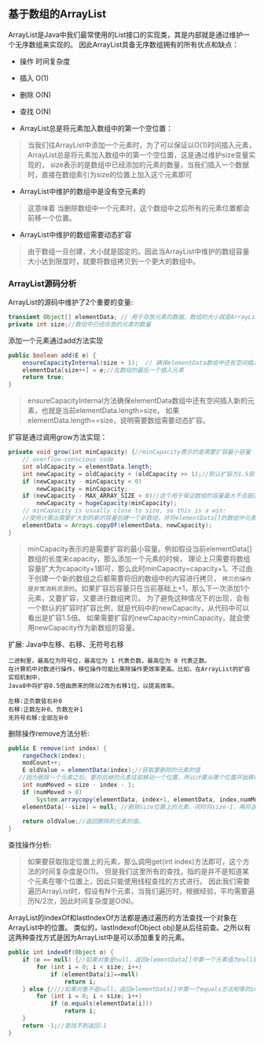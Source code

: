 ## 基于数组的ArrayList

ArrayList是Java中我们最常使用的List接口的实现类，其是内部就是通过维护一个无序数组来实现的。
因此ArrayList具备无序数组拥有的所有优点和缺点：

* 操作		时间复杂度
* 插入			O(1)
* 删除			O(N)
* 查找			O(N)

* ArrayList总是将元素加入数组中的第一个空位置： 

>当我们往ArrayList中添加一个元素时，为了可以保证以O(1)时间插入元素，
ArrayList总是将元素加入数组中的第一个空位置，这是通过维护size变量实现的，
size表示的是数组中已经添加的元素的数量，当我们插入一个数据时，直接在数组索引为size的位置上加入这个元素即可

* ArrayList中维护的数组中是没有空元素的

>这意味着 当删除数组中一个元素时，这个数组中之后所有的元素位置都会前移一个位置。

* ArrayList中维护的数组需要动态扩容

>由于数组一旦创建，大小就是固定的。因此当ArrayList中维护的数组容量大小达到限度时，就要将数组拷贝到一个更大的数组中。
   
### ArrayList源码分析

ArrayList的源码中维护了2个重要的变量:

```java
transient Object[] elementData; // 用于存放元素的数据，数组的大小就是ArrayList的容量capacity
private int size;//数组中已经存放的元素的数量
```

添加一个元素通过add方法实现

```java
public boolean add(E e) {
    ensureCapacityInternal(size + 1);  // 确保elementData数组中还有空间插入新的元素
    elementData[size++] = e;//在数组的最后一个插入元素
    return true;
}
```

>ensureCapacityInternal方法确保elementData数组中还有空间插入新的元素，也就是当前elementData.length>size，
如果elementData.length==size，说明需要数组需要动态扩容。

扩容是通过调用grow方法实现：

```java
private void grow(int minCapacity) {//minCapacity表示的是需要扩容最小容量
    // overflow-conscious code
    int oldCapacity = elementData.length;
    int newCapacity = oldCapacity + (oldCapacity >> 1);//默认扩容为1.5倍
    if (newCapacity - minCapacity < 0)
        newCapacity = minCapacity;
    if (newCapacity - MAX_ARRAY_SIZE > 0)//这个用于保证数组的容量最大不会超过2的30次方-1
        newCapacity = hugeCapacity(minCapacity);
    // minCapacity is usually close to size, so this is a win:
    //使用计算出需要扩大到的新的容量创建一个新数组，并将elementData[]的数组中元素拷贝到新的数组中，再重新赋值给elementData[]。
    elementData = Arrays.copyOf(elementData, newCapacity);
}
```

>minCapacity表示的是需要扩容的最小容量。例如假设当前elementData[]数组的长度来capacity，那么添加一个元素的时候，
理论上只需要将数组容量扩大为capacity+1即可，那么此时minCapacity=capacity+1。不过由于创建一个新的数组之后都需要将旧的数组中的内容进行拷贝，
`拷贝的操作是非常消耗资源的`。如果扩容后容量只在当前基础上+1，那么下一次添加1个元素，又要扩容，又要进行数组拷贝。
为了避免这种情况下的出现，会有一个默认的扩容时扩容比例，就是代码中的newCapacity，从代码中可以看出是扩容1.5倍。
如果需要扩容的newCapacity>minCapacity，就会使用newCapacity作为新数组的容量。

扩展: Java中左移、右移、无符号右移

```text
二进制里，最高位为符号位，最高位为 1 代表负数，最高位为 0 代表正数。
在计算机中对数进行操作，移位操作可能比乘除操作更效率更高。比如，在ArrayList的扩容实现机制中，
Java8中将扩容0.5倍由原来的除以2改为右移1位，以提高效率。

左移:正负数皆右补0
右移:正数左补0、负数左补1
无符号右移:全部左补0
```

删除操作remove方法分析:

```java
public E remove(int index) {
    rangeCheck(index);
    modCount++;
    E oldValue = elementData(index);//获取要删除的元素的值
   //因为删除一个元素之后，要将后继的元素往前移动一个位置，所以计算从哪个位置开始移动
    int numMoved = size - index - 1;
    if (numMoved > 0)
        System.arraycopy(elementData, index+1, elementData, index,numMoved);//移动元素
    elementData[--size] = null; //删除size位置上的元素，同时将size-1，再将这个位置上的元素置为null以便垃圾回收
 
    return oldValue;//返回删除的元素的值。
}
```

查找操作分析:

>如果要获取指定位置上的元素，那么调用get(int index)方法即可，这个方法的时间复杂度是O(1)。
但是我们这里所有的查找，指的是并不是知道某个元素在哪个位置上，因此只能使用线程查找的方式进行。
因此我们需要遍历ArrayList时，假设有N个元素，当我们遍历时，根据经验，平均需要遍历N/2次，因此时间复杂度是O(N)。

ArrayList的indexOf和lastIndexOf方法都是通过遍历的方法查找一个对象在ArrayList中的位置。
类似的，lastIndexof(Object obj)是从后往前查。之所以有这两种查找方式是因为ArrayList中是可以添加重复的元素。   

```java
public int indexOf(Object o) {
    if (o == null) {//如果对象是null，返回elementData[]中第一个元素值为null的下标
        for (int i = 0; i < size; i++)
            if (elementData[i]==null)
                return i;
    } else {////如果对象不是null，返回elementData[]中第一个equals方法相等的index
        for (int i = 0; i < size; i++)
            if (o.equals(elementData[i]))
                return i;
    }
    return -1;//查找不到返回-1
}
```
